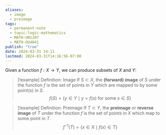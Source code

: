 ```yaml
---
aliases:
  - image
  - preimage
tags:
  - permanent-note
  - topic-logic-mathematics
  - MATH-UN1207
  - MATH-GU4041
publish: "true"
date: 2024-03-31 14:11
lastmod: 2024-03-31T14:16:56-07:00
---
```

Given a function $f:X \to Y$, we can produce subsets of $X$ and $Y$:

>[!example] Definition: Image
>If $S \subset X$, the **(forward) image** of $S$ under the function $f$ is the set of points in $Y$ which are mapped to by some point(s) in $S$.
>$$ 
>f(S) = \{y \in Y \mid y = f(s) \text{ for some } s \in S \}
>$$

>[!example] Definition: Preimage
>If $T \subset Y$, the **preimage** or **reverse image** of $T$ under the function $f$ is the set of points in $X$ which map to some point in $T$.
>$$ 
>f^{-1}(T) = \{x \in X \mid f(x) \in T \} 
>$$